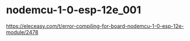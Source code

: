# nodemcu-1-0-esp-12e_001
 https://eleceasy.com/t/error-compiling-for-board-nodemcu-1-0-esp-12e-module/2478
